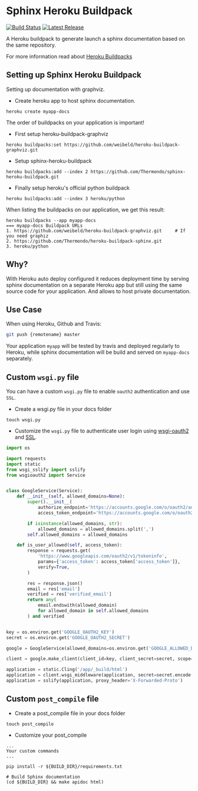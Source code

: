 # Sphinx Heroku Buildpack

[![Build Status](https://travis-ci.org/Thermondo/heroku-buildpack-sphinx.svg?branch=master)](https://travis-ci.org/Thermondo/heroku-buildpack-sphinx)
[![Latest Release](https://img.shields.io/github/tag/Thermondo/heroku-buildpack-sphinx.svg)](https://github.com/Thermondo/heroku-buildpack-sphinx/releases)

A Heroku buildpack to generate launch a sphinx documentation based on the same repository.

For more information read about [Heroku Buildpacks](https://devcenter.heroku.com/articles/buildpacks)

## Setting up Sphinx Heroku Buildpack

Setting up documentation with graphviz.

* Create heroku app to host sphinx documentation.

```shell
heroku create myapp-docs
```

The order of buildpacks on your application is important!

*  First setup heroku-buildpack-graphviz
```shell
heroku buildpacks:set https://github.com/weibeld/heroku-buildpack-graphviz.git
```

*  Setup sphinx-heroku-buildpack
```shell
heroku buildpacks:add --index 2 https://github.com/Thermondo/sphinx-heroku-buildpack.git
```

* Finally setup heroku's official python buildpack
```shell
heroku buildpacks:add --index 3 heroku/python
```

When listing the buildpacks on our application, we get this result:

```shell
heroku buildpacks --app myapp-docs
=== myapp-docs Buildpack URLs
1. https://github.com/weibeld/heroku-buildpack-graphviz.git     # If you need graphiz
2. https://github.com/Thermondo/heroku-buildpack-sphinx.git
3. heroku/python
```

## Why?

With Heroku auto deploy configured it reduces deployment time by serving sphinx documentation on a separate Heroku app but still using the same source code for your application. And allows to host private documentation.

##  Use Case

When using Heroku, Github and Travis:

```bash
git push {remotename} master
```

Your application `myapp` will be tested by travis and deployed regularly to Heroku, while sphinx documentation will be build and served on `myapp-docs` separately.


## Custom `wsgi.py` file

You can have a custom `wsgi.py` file to enable `oauth2` authentication and use `SSL`.


* Create a wsgi.py file in your docs folder
```shell
touch wsgi.py
```

* Customize the `wsgi.py` file to authenticate user login using [wsgi-oauth2](https://github.com/dahlia/wsgi-oauth2) and [SSL](https://github.com/jacobian/wsgi-sslify).

```python
import os

import requests
import static
from wsgi_sslify import sslify
from wsgioauth2 import Service


class GoogleService(Service):
    def __init__(self, allowed_domains=None):
        super().__init__(
            authorize_endpoint='https://accounts.google.com/o/oauth2/auth',
            access_token_endpoint='https://accounts.google.com/o/oauth2/token')

        if isinstance(allowed_domains, str):
            allowed_domains = allowed_domains.split(',')
        self.allowed_domains = allowed_domains

    def is_user_allowed(self, access_token):
        response = requests.get(
            'https://www.googleapis.com/oauth2/v1/tokeninfo',
            params={'access_token': access_token['access_token']},
            verify=True,
        )

        res = response.json()
        email = res['email']
        verified = res['verified_email']
        return any(
            email.endswith(allowed_domain)
            for allowed_domain in self.allowed_domains
        ) and verified


key = os.environ.get('GOOGLE_OAUTH2_KEY')
secret = os.environ.get('GOOGLE_OAUTH2_SECRET')

google = GoogleService(allowed_domains=os.environ.get('GOOGLE_ALLOWED_DOMAINS'))

client = google.make_client(client_id=key, client_secret=secret, scope="email")

application = static.Cling('/app/_build/html')
application = client.wsgi_middleware(application, secret=secret.encode('utf-8'), path='/oauth2/')
application = sslify(application, proxy_header='X-Forwarded-Proto')

```

## Custom `post_compile` file

* Create a post_compile file in your docs folder
```shell
touch post_compile
```

* Customize your post_compile

```shell
...
Your custom commands
...

pip install -r ${BUILD_DIR}/requirements.txt

# Build Sphinx documentation
(cd ${BUILD_DIR} && make apidoc html)
```
